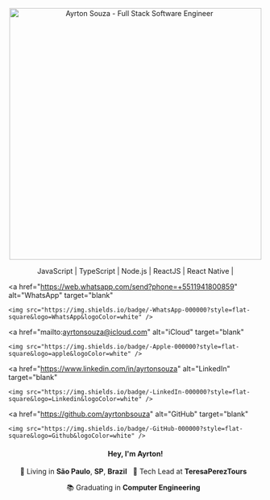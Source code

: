<p align="center">
  <img src="https://user-images.githubusercontent.com/30063455/88415443-e3ed2b80-cdb4-11ea-965c-84a8a0af04fb.png" width="500"
  alt="Ayrton Souza - Full Stack Software Engineer" />
</p>

<p align="center">
  JavaScript | TypeScript | Node.js | ReactJS | React Native |
</p>

<p align="center">

  <a
    href="https://web.whatsapp.com/send?phone=+5511941800859" 
    alt="WhatsApp"
    target="blank"
  >
    <img src="https://img.shields.io/badge/-WhatsApp-000000?style=flat-square&logo=WhatsApp&logoColor=white" />
  </a>

  <a
    href="mailto:ayrtonsouza@icloud.com" 
    alt="iCloud"
    target="blank"
  >
    <img src="https://img.shields.io/badge/-Apple-000000?style=flat-square&logo=apple&logoColor=white" />
  </a>

  <a
    href="https://www.linkedin.com/in/ayrtonsouza" 
    alt="LinkedIn"
    target="blank"
  >

    <img src="https://img.shields.io/badge/-LinkedIn-000000?style=flat-square&logo=Linkedin&logoColor=white" />
  </a>

  <a
    href="https://github.com/ayrtonbsouza"
    alt="GitHub"
    target="blank"
  >
    <img src="https://img.shields.io/badge/-GitHub-000000?style=flat-square&logo=Github&logoColor=white" />
  </a>

</p>

<h4 align="center">
  Hey, I'm Ayrton!
</h4>
<p align="center">
  📌 Living in <b>São Paulo</b>, <b>SP</b>, <b>Brazil</b> &nbsp; 💼 Tech Lead at <b>TeresaPerezTours</b> &nbsp;
</p>
<p align="center">
  📚 Graduating in <b>Computer Engineering</b> &nbsp;
</p>
